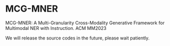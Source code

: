 # MCG-MNER
MCG-MNER: A Multi-Granularity Cross-Modality Generative Framework for Multimodal NER with Instruction. ACM MM2023

We will release the source codes in the future, please wait patiently.
